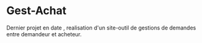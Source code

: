 # Gest-Achat

Dernier projet en date , realisation d'un site-outil de gestions de demandes entre demandeur et acheteur.
